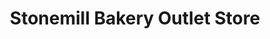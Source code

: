 ---
title: "Stonemill Bakery Outlet Store"
url: /toronto/stonemill-bakery-outlet-store/
shop: Leerstehend
---